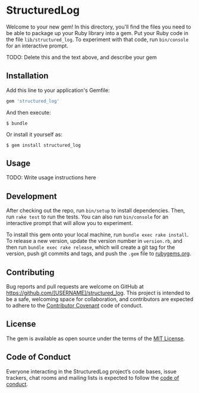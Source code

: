 # StructuredLog

Welcome to your new gem! In this directory, you'll find the files you need to be able to package up your Ruby library into a gem. Put your Ruby code in the file `lib/structured_log`. To experiment with that code, run `bin/console` for an interactive prompt.

TODO: Delete this and the text above, and describe your gem

## Installation

Add this line to your application's Gemfile:

```ruby
gem 'structured_log'
```

And then execute:

    $ bundle

Or install it yourself as:

    $ gem install structured_log

## Usage

TODO: Write usage instructions here

## Development

After checking out the repo, run `bin/setup` to install dependencies. Then, run `rake test` to run the tests. You can also run `bin/console` for an interactive prompt that will allow you to experiment.

To install this gem onto your local machine, run `bundle exec rake install`. To release a new version, update the version number in `version.rb`, and then run `bundle exec rake release`, which will create a git tag for the version, push git commits and tags, and push the `.gem` file to [rubygems.org](https://rubygems.org).

## Contributing

Bug reports and pull requests are welcome on GitHub at https://github.com/[USERNAME]/structured_log. This project is intended to be a safe, welcoming space for collaboration, and contributors are expected to adhere to the [Contributor Covenant](http://contributor-covenant.org) code of conduct.

## License

The gem is available as open source under the terms of the [MIT License](https://opensource.org/licenses/MIT).

## Code of Conduct

Everyone interacting in the StructuredLog project’s code bases, issue trackers, chat rooms and mailing lists is expected to follow the [code of conduct](https://github.com/[USERNAME]/structured_log/blob/master/CODE_OF_CONDUCT.md).

